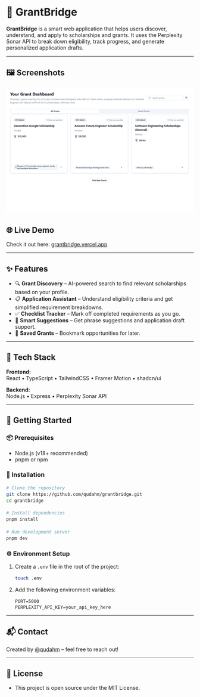 # 🧩 GrantBridge

**GrantBridge** is a smart web application that helps users discover, understand, and apply to scholarships and grants. It uses the Perplexity Sonar API to break down eligibility, track progress, and generate personalized application drafts.

---

## 🖼️ Screenshots

![Home Page](./public/screenshots/Grantbridge_mainpage.png)

## 🌐 Live Demo

Check it out here: [grantbridge.vercel.app](https://grantbridge.vercel.app)

---

## ✨ Features

- 🔍 **Grant Discovery** – AI-powered search to find relevant scholarships based on your profile.
- 📋 **Application Assistant** – Understand eligibility criteria and get simplified requirement breakdowns.
- ✅ **Checklist Tracker** – Mark off completed requirements as you go.
- 🧠 **Smart Suggestions** – Get phrase suggestions and application draft support.
- 💾 **Saved Grants** – Bookmark opportunities for later.

---

## 🧠 Tech Stack

**Frontend:**  
React • TypeScript • TailwindCSS • Framer Motion • shadcn/ui

**Backend:**  
Node.js • Express • Perplexity Sonar API

---

## 🚀 Getting Started

### 📦 Prerequisites

- Node.js (v18+ recommended)
- pnpm or npm

### 🔧 Installation

```bash
# Clone the repository
git clone https://github.com/qudahm/grantbridge.git
cd grantbridge

# Install dependencies
pnpm install

# Run development server
pnpm dev
```

### ⚙️ Environment Setup

1. Create a `.env` file in the root of the project:

    ```bash
    touch .env
    ```

2. Add the following environment variables:

    ```env
    PORT=5000
    PERPLEXITY_API_KEY=your_api_key_here
    ```

---

## 📬 Contact

Created by [@qudahm](https://github.com/qudahm) – feel free to reach out!

---

## 🧾 License

- This project is open source under the MIT License.